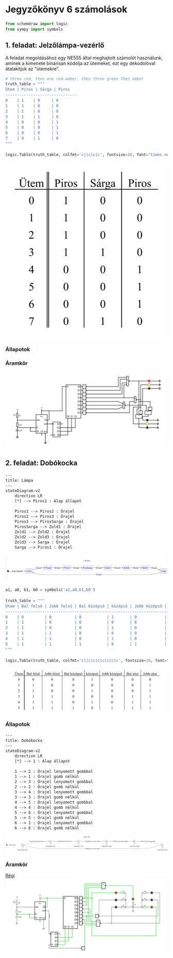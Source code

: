 # Jegyzőkönyv 6 számolások


```python
from schemdraw import logic
from sympy import symbols
```

## 1. feladat: Jelzőlámpa-vezérlő

A feladat megoldásához egy NE555 által meghajtott számolót használunk, aminek a kimenete binárisan kódolja az ütemeket, ezt egy dekodolóval átalakítjuk az "ütemekre". 


```python
# three red, then one red-amber, then three green then amber
truth_table = """
Ütem | Piros | Sárga | Piros
-------------------------------
0    | 1    | 0     | 0
1    | 1    | 0     | 0
2    | 1    | 0     | 0
3    | 1    | 1     | 0
4    | 0    | 0     | 1
5    | 0    | 0     | 1
6    | 0    | 0     | 1
7    | 0    | 1     | 0
"""

logic.Table(truth_table, colfmt='c||c|c|c', fontsize=18, font="times new roman")
```




    
![svg](./jegyzokonyv06/output_3_0.svg)
    



### Állapotok

### Áramkör

[![Áramkör](./jegyzokonyv06/feladat1.svg)](https://falstad.com/circuit/circuitjs.html?ctz=CQAgLCAMB0CMXUgNgMwCYUqdtsAcSaYAnMSPAKzgogUCmAtLLAFCxJVoVLnFohoA7P1h8QPMNFLTSFSPIWsASiHSRyYCGvKx+69WHVV9CCixXMRSdZfJo8UR4dqP90MwCcdVm7oGQHGwVIFgAPEDwbAnJ5cjwyCHYQJVYAd29-B1s0IigWdOzc7OcQr2LffntAu2CWAGMMqozMHjdg+DRoFDAKPiRiPGEKLCRBQQR5VgBzZqxmpGqQ9K4eHMS-NbyCjbwHTaalgVymlYFdraOIE9ztQ83tU9uWGZQKfhQ8LTfwJP181W+Hy+72+h20sE0qk+GggYOhEK00M2YLQNkh4OseXYEEM6lOYCQV24EXALiMLgAZgBDAA2AGc6BcgQJibiWa02HgqBQ-AxCbRIXzYap-iQeK9+BR0aD-lLgQKrrlDmLVKjaIJxWrDhQNaqjLrkaLiKtztY9udDmazg4rYb0syEeBjTCLirHSqha7nZ6efxPSF2CJUeomH5dJEQKHKiAACZ0akAVxpABcGDS6DHyK4JqxAzUQxHwwW8bH41Sk6n05n4PA2rnCPnI2AsvYQ82BKXEym0xnHLWc887BGGO3YOgHCPFoOi5HC+PZyYQjMZ1HyPPV390sb1OgYjc9P9iLrPUeeExIYdT5HHbBIM5z7DD5j1FfNyBt5H+Vf-U+Q7vv7uhzMN8q63sI15+EBkD7nuEAMBGUG5PBQT3gh-y3vezq3gEkbOlBOEMFh8hTgUxGOK+FwAfwpB+oBh5iAw-4MeGFwYSGLE0de9isfgEBYbxTaBOhAmTo2omXpiRE4Xhv7iHxur8hJNjcVeLGXgpiRkWhpE4bYqncVBzj8dCMlbpi7BBOBFmsZAVnmbZ-CKehDlyTod6uYhWgiBhqo8XMo7sA47ZAYF4BZKFyGscGC46AsMUhAAkuI4GeoI7n+qYtAsEloy0fwaVwYBmVmDl4HqAV2YwNy2XJe8+XuUVVVZaVjkQBVinFTVuXvjwFV4Z1LVDiAFVqQNtXkJiI3Pp1sA8jE962GBfq2AY4BSDIG0bVls01j5AX+dUkrbXN2EOERRmtKojhmNsSLEswcynCF3xNMwSIWtOaD8psY4bEqeTLl9RI8L9lTEn8gPfecoPWq4bANm9VzQ0DsP8HGXaVr2NiuIg9beXdIMo6caNlhWPbVlmdbw-jiqJETxyduW3ZVpTOOQGkw3ufywjqE56R9b1cymZzdMOII3xqf8U3lXF1mHBVqXQj+-PpbukR-geKvCngvwXBVau7nR-NK1+mLKxEsSMdRZtGxEusfm+eCG9bO6a8Naqm7zj780LPAfsL4tBmd5kGVLsuSeZz7CSBi2za1PEx2G0Ubmwcg6BLurAZUOElkY0dBzocyS9sRfcQ9IO6iFcUBbLkE1cwsuQg3WSV512wvbpcew1X4XeY33uxb3bnrG7zDubH7lPcJk-3WOqzg8JSJFAJoijyvYi6Luq9RVvG8YCIlfobgINN8fPVRUkxl8RyXebyIp9b63ehZe38dZ0Nz1v0QNqPklugBUGUcF4252HbPyf+Q8QhAA)

## 2. feladat: Dobókocka

```mermaidjs
---
title: Lámpa
---
stateDiagram-v2
    direction LR
    [*] --> Piros1 : Alap állapot

    Piros1 --> Piros2 : Órajel
    Piros2 --> Piros3 : Órajel
    Piros3 --> PirosSarga : Órajel
    PirosSarga --> Zold1 : Órajel
    Zold1 --> Zold2 : Órajel
    Zold2 --> Zold3 : Órajel
    Zold3 --> Sarga : Órajel
    Sarga --> Piros1 : Órajel
```

![Állapotok](./jegyzokonyv06/feladat1-allapotok.png)


```python
a1, a0, b1, b0 = symbols('a1,a0,b1,b0')

truth_table = """
Ütem | Bal felső | Jobb felső | Bal középső | középső | Jobb középső | Bal alsó | Jobb alsó
--------------------------------------------------------------------------------------------
0    | 0         | 0          | 0           | 1       | 0            | 0        | 0
1    | 1         | 0          | 0           | 0       | 0            | 0        | 1
2    | 1         | 0          | 0           | 1       | 0            | 0        | 1
3    | 1         | 1          | 0           | 0       | 0            | 1        | 1
4    | 1         | 1          | 0           | 1       | 0            | 1        | 1
5    | 1         | 1          | 1           | 0       | 1            | 1        | 1
"""

logic.Table(truth_table, colfmt='c||c|c|c|c|c|c|c', fontsize=18, font="times new roman")
```




    
![svg](./jegyzokonyv06/output_6_0.svg)
    



### Állapotok
```mermaid
---
title: Dobókocka
---
stateDiagram-v2
    direction LR
    [*] --> 1 : Alap állapot

    1 --> 2 : Órajel lenyomott gombbal
    1 --> 1 : Órajel gomb nélkül
    2 --> 3 : Órajel lenyomott gombbal
    2 --> 2 : Órajel gomb nélkül
    3 --> 4 : Órajel lenyomott gombbal
    3 --> 3 : Órajel gomb nélkül
    4 --> 5 : Órajel lenyomott gombbal
    4 --> 4 : Órajel gomb nélkül
    5 --> 6 : Órajel lenyomott gombbal
    5 --> 5 : Órajel gomb nélkül
    6 --> 1 : Órajel lenyomott gombbal
    6 --> 6 : Órajel gomb nélkül
```

![Állapotok](./jegyzokonyv06/feladat2-allapotok.png)

### Áramkör

[Régi](https://falstad.com/circuit/circuitjs.html?ctz=CQAgDOB0CMVgbAZgEyMfDzoA57ICwCchIsArCPoiGQKYC000AUNPBcmfCI98gOzIebENzDMASiBQR68fNOSzCY8JQgUIWyGUmloQ+vmz7D2LWvwa123QCdTPY44vQw78QA8Q5nsiFustAkCiISLADuLo4i4lFMAdwJiuDMDskojr4QBh7iAMZZOQakyCbaebDIkPhsqOy1AvjNZNRgkO4sAOYxZTHwFnEgnElJJbHM8SW+-grZk8MEPhAjy6lRs2ubyUPbJas7zD2IZAH83CdCSuXr0qek53cBzbcyPPLS2ApyCkOIX+8FP9QmIFm8fopZM5xGwFFYVlxKB9ViZfmpNCAAGYAQwANgBnWivAHOeGUcqsbAUMglCFkF4QiCIBZEC73elA+5DDlPGgvTZDVmQmiPN7c0VKEV8JaClTDbAmAYmMoUqJK+WKsDKmVggEQoWMllyum0j4wvCkdwmRglQh9G1XEAAE1oOIArriAC70XG0J2kGxwSIgfhgb4fUPfQ5qwRqSM2BbwWMQ+OGmOGTKpzJDfjoYR9XOqHN5iDxrQLLNCQSybOJ2Ny+AKkByoZJoQRsOiX4VzsRxtd1J1UrOETQFAmERCF3ur0+v0BwYdFhDhI1gK5HgzZ2u7Ee72+-2wRdgFjpK3CcZgREOtSBcRnrVOCdX7hGG53tKWx+jl+kVQf9IlCCcYCGtHYv3vUp3CfYdrWhCDP1yHIklAv9bw8RCN3oTJVzQnIMKmSVRyAvCFiQmDyImeISJvci31uNxr2SRjX2hMjf3oljSPiX9Rw3KjRCbAxFSbYFbkbEwxLJMTBWgqS5K5HsoxKVMBSUvwlmwTJ6DUqJCFpYJ10lRg7QYrDDNMWR5iiQt8xMWydMfYtX2uHxtNc1smzlc4TBbCt+z7MCBluHzhGCrTDDYcspFwvjJTNSxrEXXRoFaNzItM-SMqECBQkgbAsHwMgVCIfh+C4fBzgYSUUotQI4N8+1nCnHc9znQ9A3aE9WDq88RDtCc+G3Gd93nI8bCXHqAlQzjxxglqRvahcJu6lcZuYuabwW3dZwPZaKmDNtShEic+hzTsbwGi8crIxBTNHO7IuCoYxz6B77tBeJHrCiArt4cs9PtKLmyBkoXs2kd0ChVVSChii4bNW7go+LKByGP7nFR+j0dpTGSlrPSShR-GboASR8ZFNLlAUoGpOshEybARFrVLqCZlCTGwOVhMsGgaAWLmOZB06Yaunmxc+2HQYCRBHhvcG5Y2x4eYVoWxbO-zfO4ULgZzftgfZv8AZDAKFH4AFEZsi2zYBaAXhzW2XkNu3uyiQ25UNgmfGppZUd05t9l9onXZNwbS37f3Qs2XAFDU-F1Fy1FoJd28sTxQkWWTl4yVWcQgA)
[![Áramkör](./jegyzokonyv06/feladat2a.svg)](https://falstad.com/circuit/circuitjs.html?ctz=CQAgDOB0CMVgbAZgEyMfDzoA57ICwCchIsArCPoiGQKYC000AUNPBcmfCI98gOzIebEN3yRik4mTCy5LAEogUEevHzLkqwtwgR8ECnqhlmSpkPr5spaJezH9h8C7CRTAJ1uXr316TkwZgAPEAceZCFoWWESDREFFgB3PwgLUl1mFPSRdJRwZi88qLsw4ztA5gBjP3Cc5Bs9SEDYRBhCdGxOMEQugw64MBYAcz87Gxz4RyyQTm5c0pEg7NLwyI1w5dmCMtmuXa313aP0w530udTmUcQyKP5uW6EtRoKUp9IH5TvSfA0tlQ8dTKbAaNT-Ga9MHAqEZN6aVQwrQ8XxBNgaAwQS74YGXGz-fwUABmAEMADYAZ1o8NhvkxlEarGwFDIpXBND+QIJiBmREePzInI+W0FGg+ou2EJSfIRNC+gJF8uRZC+Ry2MoaNimNk18O1s2wWrAOp2ANBXMoOgt6qt7NZlmBaLwIB0qhyYAMwlKQgAJrRSQBXMkAF3oZNoPtI-jcQxm-A9Lu4gggVqdUXQaXmDUzsxAfsDIbDEajjmaLDYJR+9Dq0Cr+V9-pJQdD4cjsFLsaKHrdi2NNkYpTSckKAU9VgmfZRr2ishH0U9uUnSwCs6KqEs9XCA6EQ9XpHXU-3W9RK6Ca-yuWzcN3Z9sdcrUV0p5mTB+l4vmWyB-H+4-8Ls+Tbr+PiMtkk5AdEhqHlskH9r4sHXi+S7zLWj7wsmR4gBhsJbPAUG0jEOG8oR5r0sKrDOq6h7zqovgNgWLbFu2rhlhRQhUYuC58HmjbNkWbbRqxFakBm1FXj+9FNoWrYlixsbCdAokQeJFw8Qx-GyU0sYpPG8QNFhyLjAUFKUDEdIxNAnLGKSlK0MRaScvSlxBAAkqIggWrp1omDQzBufAHn0PkXlBTuPmmP5HkQF5pYsn57lCMFCb5E0cWRUIwJeY64XxQF7FJgmqY5elmFeUZqW+SVbDRQm1UsWlBkQLCeE2DhOU6QmmXIo6cbJUI2E7r1BIYXoQ08MFyKhehCbshh7JBKMr5oUtDKuKwrJhMCjBfIQbLQF8TUuKYOmTV1bqEINJ3nUIuBgtAF3oci0XoGtOkvc93DbZ+WEvV9m13QdcbdRo-A-D1OlgyDVZ1VsoMblM-3CAjWy7RuXwrX9MGocI6PY9Wo1XZ55rzXGxPpFRQGw+aAjpgjNP-qJ9OKQjSyk3dpT8MT4NYVzIPU1F8XYCIVqgjYRVuHFKSi4eFOoi+iA7fMCufXL2TK9RSly7WsBC-MCO3RkxjUIYQMpkmL2pnGFvm-MgNvbb3C65831w6IUOPgTWFvvruTI6bmhYXhAew0HwVB5ZUqBxMnJOxH6HW2EwvfQbdUcX7Uu+CLvg-ls0tWopivwmnZs5ijLMs4gD0w-LVcVw9lM1xuixKaczBAA)
